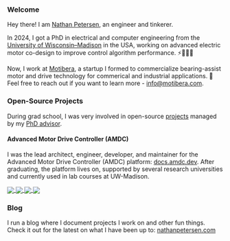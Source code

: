 ### Welcome

Hey there! I am [Nathan Petersen](https://nathanpetersen.com/), an engineer and tinkerer.

In 2024, I got a PhD in electrical and computer engineering from the [University of Wisconsin–Madison](https://www.wisc.edu/) in the USA, working on advanced electric motor co-design to improve control algorithm performance. ⚡🧲🔋🔌

Now, I work at [Motibera](https://motibera.com/), a startup I formed to commercialize bearing-assist motor and drive technology for commerical and industrial applications. 🚀 Feel free to reach out if you want to learn more - info@motibera.com.

### Open-Source Projects

During grad school, I was very involved in open-source [projects](https://github.com/Severson-Group/) managed by my [PhD advisor](https://github.com/elsevers).

#### Advanced Motor Drive Controller (AMDC)

I was the lead architect, engineer, developer, and maintainer for the Advanced Motor Drive Controller (AMDC) platform: [docs.amdc.dev](https://docs.amdc.dev/). After graduating, the platform lives on, supported by several research universities and currently used in lab courses at UW-Madison.

<a href="https://github.com/Severson-Group/AMDC-Firmware">
  <img align="center" src="https://github-readme-stats-git-masterrstaa-rickstaa.vercel.app/api/pin/?username=Severson-Group&repo=AMDC-Firmware" />
</a>
<a href="https://github.com/Severson-Group/AMDC-Hardware">
  <img align="center" src="https://github-readme-stats-git-masterrstaa-rickstaa.vercel.app/api/pin/?username=Severson-Group&repo=AMDC-Hardware" />
</a>
<a href="https://github.com/Severson-Group/docs.amdc.dev">
  <img align="center" src="https://github-readme-stats-git-masterrstaa-rickstaa.vercel.app/api/pin/?username=Severson-Group&repo=docs.amdc.dev" />
</a>
<a href="https://github.com/Severson-Group/AMDS">
  <img align="center" src="https://github-readme-stats-git-masterrstaa-rickstaa.vercel.app/api/pin/?username=Severson-Group&repo=AMDS" />
</a>
<br/>

### Blog

I run a blog where I document projects I work on and other fun things. Check it out for the latest on what I have been up to: [nathanpetersen.com](https://nathanpetersen.com/)

